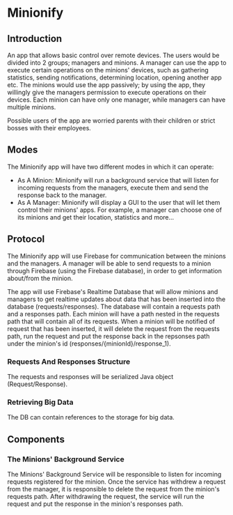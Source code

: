 
# Minionify

## Introduction
An app that allows basic control over remote devices.
The users would be divided into 2 groups; managers and minions.
A manager can use the app to execute certain operations on the minions' devices, such as gathering statistics, sending notifications, determining location, opening another app etc.
The minions would use the app passively; by using the app, they willingly give the managers permission to execute operations on their devices.
Each minion can have only one manager, while managers can have multiple minions.

Possible users of the app are worried parents with their children or strict bosses with their employees.


## Modes
The Minionify app will have two different modes in which it can operate:

- As A Minion: Minionify will run a background service that will listen for incoming requests from the managers, execute them and send the response back to the manager.
- As A Manager: Minionify will display a GUI to the user that will let them control their minions' apps.
For example, a manager can choose one of its minions and get their location, statistics and more...

## Protocol
The Minionify app will use Firebase for communication between the minions and the managers. 
A manager will be able to send requests to a minion through Firebase (using the Firebase database), in order to get information about/from the minion.

The app will use Firebase's Realtime Database that will allow minions and managers to get realtime updates about data that has been inserted into the database (requests/responses).
The database will contain a requests path and a responses path. Each minion will have a path nested in the requests path that will contain all of its requests. When a minion will be notified
of request that has been inserted, it will delete the request from the requests path, run the request and put the response back in the repsonses path under the minion's id (responses/{minionId}/response_1).

### Requests And Responses Structure
The requests and responses will be serialized Java object (Request/Response).

### Retrieving Big Data
The DB can contain references to the storage for big data.

## Components
### The Minions' Background Service
The Minions' Background Service will be responsible to listen for incoming requests registered for the minion.
Once the service has withdrew a request from the manager, it is responsible to delete the request from the minion's requests path.
After withdrawing the request, the service will run the request and put the response in the minion's responses path.
